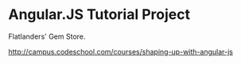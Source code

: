 # Angular.JS Tutorial Project #

Flatlanders' Gem Store.

http://campus.codeschool.com/courses/shaping-up-with-angular-js